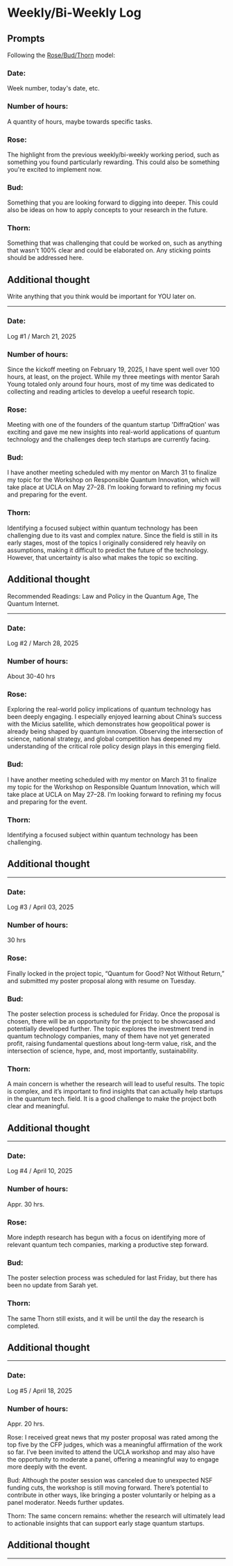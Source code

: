 # Weekly/Bi-Weekly Log

## Prompts
Following the [Rose/Bud/Thorn](https://www.panoramaed.com/blog/rose-bud-thorn-activity-and-worksheet#:~:text=%22Rose%2C%20Bud%2C%20Thorn%22%20is%20a%20mindful%20design%2D,day%2C%20week%2C%20or%20month.) model:

### Date: 
Week number, today's date, etc. 


### Number of hours: 
A quantity of hours, maybe towards specific tasks. 

### Rose:
The highlight from the previous weekly/bi-weekly working period, such as something you found particularly rewarding. This could also be something you're excited to implement now.

### Bud: 
Something that you are looking forward to digging into deeper. This could also be ideas on how to apply concepts to your research in the future. 

### Thorn: 
Something that was challenging that could be worked on, such as anything that wasn't 100% clear and could be elaborated on. Any sticking points should be addressed here. 

## Additional thought
Write anything that you think would be important for YOU later on.

---

### Date: 
Log #1 / March 21, 2025 

### Number of hours: 
Since the kickoff meeting on February 19, 2025, I have spent well over 100 hours, at least, on the project. While my three meetings with mentor Sarah Young totaled only around four hours, most of my time was dedicated to collecting and reading articles to develop a ueeful research topic.

### Rose:
Meeting with one of the founders of the quantum startup 'DiffraQtion' was exciting and gave me new insights into real-world applications of quantum technology and the challenges deep tech startups are currently facing. 

### Bud: 
I have another meeting scheduled with my mentor on March 31 to finalize my topic for the Workshop on Responsible Quantum Innovation, which will take place at UCLA on May 27–28. I’m looking forward to refining my focus and preparing for the event.

### Thorn: 
Identifying a focused subject within quantum technology has been challenging due to its vast and complex nature. Since the field is still in its early stages, most of the topics I originally considered rely heavily on assumptions, making it difficult to predict the future of the technology. However, that uncertainty is also what makes the topic so exciting.

## Additional thought
Recommended Readings: Law and Policy in the Quantum Age, The Quantum Internet.

---

### Date: 
Log #2 / March 28, 2025 

### Number of hours: 
About 30-40 hrs

### Rose:
Exploring the real-world policy implications of quantum technology has been deeply engaging. I especially enjoyed learning about China’s success with the Micius satellite, which demonstrates how geopolitical power is already being shaped by quantum innovation. Observing the intersection of science, national strategy, and global competition has deepened my understanding of the critical role policy design plays in this emerging field.

### Bud: 
I have another meeting scheduled with my mentor on March 31 to finalize my topic for the Workshop on Responsible Quantum Innovation, which will take place at UCLA on May 27–28. I’m looking forward to refining my focus and preparing for the event.

### Thorn: 
Identifying a focused subject within quantum technology has been challenging.

## Additional thought

---

### Date: 
Log #3 / April 03, 2025 

### Number of hours: 
30 hrs

### Rose:
Finally locked in the project topic, “Quantum for Good? Not Without Return,” and submitted my poster proposal along with resume on Tuesday.

### Bud: 
The poster selection process is scheduled for Friday. Once the proposal is chosen, there will be an opportunity for the project to be showcased and potentially developed further. The topic explores the investment trend in quantum technology companies, many of them have not yet generated profit, raising fundamental questions about long-term value, risk, and the intersection of science, hype, and, most importantly, sustainability.

### Thorn: 
A main concern is whether the research will lead to useful results. The topic is complex, and it’s important to find insights that can actually help startups in the quantum tech. field. It is a good challenge to make the project both clear and meaningful.

## Additional thought

---

### Date: 
Log #4 / April 10, 2025 

### Number of hours: 
Appr. 30 hrs.

### Rose:
More indepth research has begun with a focus on identifying more of relevant quantum tech companies, marking a productive step forward. 

### Bud: 
The poster selection process was scheduled for last Friday, but there has been no update from Sarah yet.

### Thorn: 
The same Thorn still exists, and it will be until the day the research is completed.

## Additional thought

---

### Date: 
Log #5 / April 18, 2025 

### Number of hours: 
Appr. 20 hrs.

Rose:
I received great news that my poster proposal was rated among the top five by the CFP judges, which was a meaningful affirmation of the work so far.
I’ve been invited to attend the UCLA workshop and may also have the opportunity to moderate a panel, offering a meaningful way to engage more deeply with the event.

Bud:
Although the poster session was canceled due to unexpected NSF funding cuts, the workshop is still moving forward. 
There’s potential to contribute in other ways, like bringing a poster voluntarily or helping as a panel moderator. Needs further updates.

Thorn:
The same concern remains: whether the research will ultimately lead to actionable insights that can support early stage quantum startups.

## Additional thought

---
